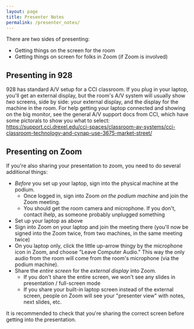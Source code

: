 ```yaml
---
layout: page
title: Presenter Notes
permalink: /presenter_notes/
---
```

There are two sides of presenting:

- Getting things on the screen for the room
- Getting things on screen for folks in Zoom (if Zoom is involved)

## Presenting in 928

928 has standard A/V setup for a CCI classroom. If you plug in your laptop, you'll get an external display, but the room's A/V system will usually show *two* screens,
side by side: your external display, and the display for the machine in the room. For help getting your laptop connected and showing on the big monitor,
see the general A/V support docs from CCI, which have some pictorals to show you what to select: https://support.cci.drexel.edu/cci-spaces/classroom-av-systems/cci-classroom-technology-and-cynap-use-3675-market-street/

## Presenting on Zoom

If you're also sharing your presentation to zoom, you need to do several additional things:

- *Before* you set up your laptop, sign into the physical machine at the podium.
  + Once logged in, sign into Zoom *on the podium machine* and join the Zoom meeting.
  + You should get the room camera and microphone. If you don't, contact ihelp, as someone probably unplugged something
- Set up your laptop as above
- Sign into Zoom on your laptop and join the meeting there (you'll now be signed into the Zoom twice, from two machines, in the same meeting twice)
- On you laptop only, click the little up-arrow thingy by the microphone icon in Zoom, and choose "Leave Computer Audio." This way the only audio from the room will come from the room's microphone (via the podium machine).
- Share the *entire screen* for the *external display* into Zoom.
  + If you don't share the entire screen, we won't see any slides in presentation / full-screen mode
  + If you share your built-in laptop screen instead of the external screen, people on Zoom will see your "presenter view" with notes, next slides, etc.
 
It is recommended to check that you're sharing the correct screen before getting into the presentation.
